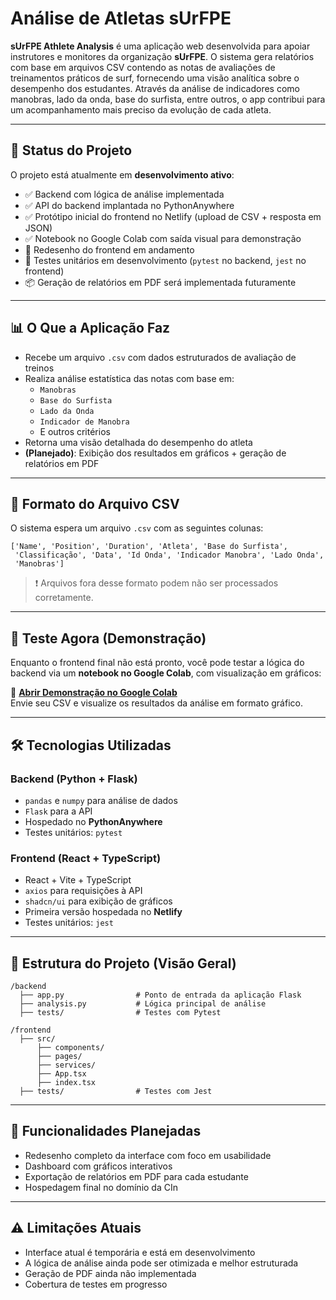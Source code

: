 # Análise de Atletas sUrFPE

**sUrFPE Athlete Analysis** é uma aplicação web desenvolvida para apoiar instrutores e monitores da organização **sUrFPE**. O sistema gera relatórios com base em arquivos CSV contendo as notas de avaliações de treinamentos práticos de surf, fornecendo uma visão analítica sobre o desempenho dos estudantes. Através da análise de indicadores como manobras, lado da onda, base do surfista, entre outros, o app contribui para um acompanhamento mais preciso da evolução de cada atleta.

---

## 🚀 Status do Projeto

O projeto está atualmente em **desenvolvimento ativo**:

- ✅ Backend com lógica de análise implementada
- ✅ API do backend implantada no PythonAnywhere
- ✅ Protótipo inicial do frontend no Netlify (upload de CSV + resposta em JSON)
- ✅ Notebook no Google Colab com saída visual para demonstração
- 🔄 Redesenho do frontend em andamento
- 🧪 Testes unitários em desenvolvimento (`pytest` no backend, `jest` no frontend)
- 📦 Geração de relatórios em PDF será implementada futuramente

---

## 📊 O Que a Aplicação Faz

- Recebe um arquivo `.csv` com dados estruturados de avaliação de treinos
- Realiza análise estatística das notas com base em:
  - `Manobras`
  - `Base do Surfista`
  - `Lado da Onda`
  - `Indicador de Manobra`
  - E outros critérios
- Retorna uma visão detalhada do desempenho do atleta
- **(Planejado)**: Exibição dos resultados em gráficos + geração de relatórios em PDF

---

## 📂 Formato do Arquivo CSV

O sistema espera um arquivo `.csv` com as seguintes colunas:

```
['Name', 'Position', 'Duration', 'Atleta', 'Base do Surfista',
 'Classificação', 'Data', 'Id Onda', 'Indicador Manobra', 'Lado Onda',
 'Manobras']
```

> ❗ Arquivos fora desse formato podem não ser processados corretamente.

---

## 🧪 Teste Agora (Demonstração)

Enquanto o frontend final não está pronto, você pode testar a lógica do backend via um **notebook no Google Colab**, com visualização em gráficos:

🔗 **[Abrir Demonstração no Google Colab](https://colab.research.google.com/drive/11RRetspBUfZcAM0Vt_AFy-9a-7IeHD8B?usp=sharing)**  
Envie seu CSV e visualize os resultados da análise em formato gráfico.

---

## 🛠 Tecnologias Utilizadas

### Backend (Python + Flask)
- `pandas` e `numpy` para análise de dados
- `Flask` para a API
- Hospedado no **PythonAnywhere**
- Testes unitários: `pytest`

### Frontend (React + TypeScript)
- React + Vite + TypeScript
- `axios` para requisições à API
- `shadcn/ui` para exibição de gráficos
- Primeira versão hospedada no **Netlify**
- Testes unitários: `jest`

---

## 📁 Estrutura do Projeto (Visão Geral)

```
/backend
  ├── app.py                # Ponto de entrada da aplicação Flask
  ├── analysis.py           # Lógica principal de análise
  ├── tests/                # Testes com Pytest

/frontend
  ├── src/
      ├── components/
      ├── pages/
      ├── services/
      ├── App.tsx
      ├── index.tsx
  ├── tests/                # Testes com Jest
```

---

## 📌 Funcionalidades Planejadas

- Redesenho completo da interface com foco em usabilidade
- Dashboard com gráficos interativos
- Exportação de relatórios em PDF para cada estudante
- Hospedagem final no domínio da CIn

---

## ⚠️ Limitações Atuais

- Interface atual é temporária e está em desenvolvimento
- A lógica de análise ainda pode ser otimizada e melhor estruturada
- Geração de PDF ainda não implementada
- Cobertura de testes em progresso